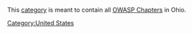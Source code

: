 This [category](:Special:Categories "wikilink") is meant to contain all
[OWASP Chapters](:Category:OWASP_Chapter "wikilink") in Ohio.

[Category:United States](Category:United_States "wikilink")